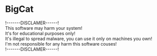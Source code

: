 # BigCat
!-------DISCLAMER------! </br>
This software may harm your system! </br>
It's for educational purposes only! </br>
It's illegal to spread malware, you can use it only on machines you own! </br>
I'm not responsible for any harm this software couses! </br>
!-------DISCLAMER------!
